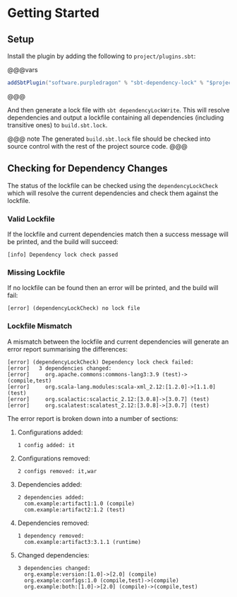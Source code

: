 # Getting Started

## Setup

Install the plugin by adding the following to `project/plugins.sbt`:

@@@vars
```scala
addSbtPlugin("software.purpledragon" % "sbt-dependency-lock" % "$project.version$")
```
@@@

And then generate a lock file with `sbt dependencyLockWrite`. This will resolve dependencies and output a lockfile
containing all dependencies (including transitive ones) to `build.sbt.lock`.

@@@ note
The generated `build.sbt.lock` file should be checked into source control with the rest of the project source code.
@@@

## Checking for Dependency Changes

The status of the lockfile can be checked using the `dependencyLockCheck` which will resolve the current dependencies
and check them against the lockfile.

### Valid Lockfile

If the lockfile and current dependencies match then a success message will be printed, and the build will succeed:

```text
[info] Dependency lock check passed
```

### Missing Lockfile

If no lockfile can be found then an error will be printed, and the build will fail:

```text
[error] (dependencyLockCheck) no lock file
```

### Lockfile Mismatch

A mismatch between the lockfile and current dependencies will generate an error report summarising the differences:

```text
[error] (dependencyLockCheck) Dependency lock check failed:
[error]   3 dependencies changed:
[error]     org.apache.commons:commons-lang3:3.9 (test)->(compile,test)
[error]     org.scala-lang.modules:scala-xml_2.12:[1.2.0]->[1.1.0] (test)
[error]     org.scalactic:scalactic_2.12:[3.0.8]->[3.0.7] (test)
[error]     org.scalatest:scalatest_2.12:[3.0.8]->[3.0.7] (test)
```

The error report is broken down into a number of sections:

1. Configurations added:
    ```text
    1 config added: it
    ```
2. Configurations removed:
    ```text
    2 configs removed: it,war
    ```
3. Dependencies added:
    ```text
    2 dependencies added:
      com.example:artifact1:1.0 (compile)
      com.example:artifact2:1.2 (test)
    ```
4. Dependencies removed:
    ```text
    1 dependency removed:
      com.example:artifact3:3.1.1 (runtime)
    ```
5. Changed dependencies:
    ```text
    3 dependencies changed:
      org.example:version:[1.0]->[2.0] (compile)
      org.example:configs:1.0 (compile,test)->(compile)
      org.example:both:[1.0]->[2.0] (compile)->(compile,test)
    ```